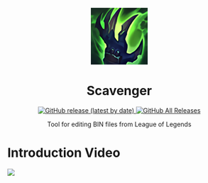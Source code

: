 <p align="center">

  <img src="Resources/Scavenger_Logo_Medium.png"> 

  <h1 align="center">Scavenger</h1>

  <p align="center">
    <a href="https://github.com/Crauzer/Scavenger/releases">
      <img alt="GitHub release (latest by date)" src="https://img.shields.io/github/v/release/Crauzer/Scavenger?color=teal&label=Download&logo=github&style=for-the-badge">
    </a>
  <a href="https://github.com/Crauzer/Scavenger/releases">
      <img alt="GitHub All Releases" src="https://img.shields.io/github/downloads/Crauzer/Scavenger/total?style=for-the-badge">
    </a>
  </p>

  <p align="center">
    Tool for editing BIN files from League of Legends
  </p>
</p>

# Introduction Video
[![](https://user-images.githubusercontent.com/18646077/117344255-7888cc00-aea5-11eb-835d-e47a47b82915.png)](https://www.youtube.com/watch?v=mARgAPa-87o)



